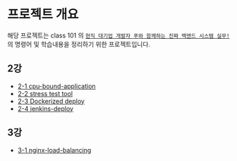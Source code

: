 # 프로젝트 개요
해당 프로젝트는 class 101 의 
[`현직 대기업 개발자 푸와 함께하는 진짜 백엔드 시스템 실무!`](https://class101.net/classes/5fc4a3b3fc231b000d856415/challenge) 
의 명령어 및 학습내용을 정리하기 위한 프로젝트입니다.


<h2>2강</h2>

- [ 2-1 cpu-bound-application](./cpu-bound-application)
- [ 2-2 stress test tool](./artillery-scripts)
- [ 2-3 Dockerized deploy](./dockerized-deploy)
- [ 2-4 jenkins-deploy](./jenkins-deploy)

<h2>3강</h2>

- [ 3-1 nginx-load-balancing ](./nginx-load-balancing)